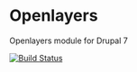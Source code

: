 # Openlayers
Openlayers module for Drupal 7

[![Build Status](https://travis-ci.org/drupol/openlayers.svg?branch=7.x-3.x)](https://travis-ci.org/drupol/openlayers)

